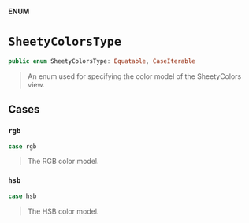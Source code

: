**ENUM**

# `SheetyColorsType`

```swift
public enum SheetyColorsType: Equatable, CaseIterable
```

> An enum used for specifying the color model of the SheetyColors view.

## Cases
### `rgb`

```swift
case rgb
```

> The RGB color model.

### `hsb`

```swift
case hsb
```

> The HSB color model.
